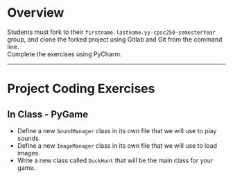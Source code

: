# Overview

Students must fork to their `firstname.lastname.yy-cpsc250-semesterYear` group, and clone the forked project using Gitlab and Git from the command line.  
Complete the exercises using PyCharm.


****
Project Coding Exercises
====

## In Class - PyGame
* Define a new `SoundManager` class in its own file that we will use to play sounds.
* Define a new `ImageManager` class in its own file that we will use to load images.
* Write a new class called `DuckHunt` that will be the main class for your game.

